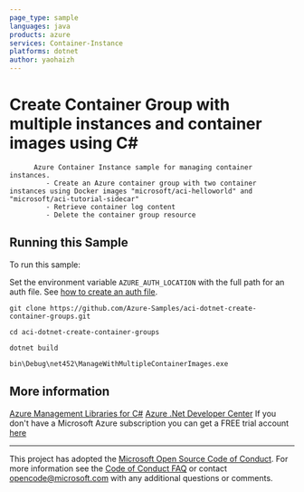 ```yaml
---
page_type: sample
languages: java
products: azure
services: Container-Instance
platforms: dotnet
author: yaohaizh
---
```


# Create Container Group with multiple instances and container images using C# #

          Azure Container Instance sample for managing container instances.
             - Create an Azure container group with two container instances using Docker images "microsoft/aci-helloworld" and "microsoft/aci-tutorial-sidecar"
             - Retrieve container log content
             - Delete the container group resource


## Running this Sample ##

To run this sample:

Set the environment variable `AZURE_AUTH_LOCATION` with the full path for an auth file. See [how to create an auth file](https://github.com/Azure/azure-libraries-for-net/blob/master/AUTH.md).

    git clone https://github.com/Azure-Samples/aci-dotnet-create-container-groups.git

    cd aci-dotnet-create-container-groups
  
    dotnet build
    
    bin\Debug\net452\ManageWithMultipleContainerImages.exe

## More information ##

[Azure Management Libraries for C#](https://github.com/Azure/azure-sdk-for-net/tree/Fluent)
[Azure .Net Developer Center](https://azure.microsoft.com/en-us/develop/net/)
If you don't have a Microsoft Azure subscription you can get a FREE trial account [here](http://go.microsoft.com/fwlink/?LinkId=330212)

---

This project has adopted the [Microsoft Open Source Code of Conduct](https://opensource.microsoft.com/codeofconduct/). For more information see the [Code of Conduct FAQ](https://opensource.microsoft.com/codeofconduct/faq/) or contact [opencode@microsoft.com](mailto:opencode@microsoft.com) with any additional questions or comments.